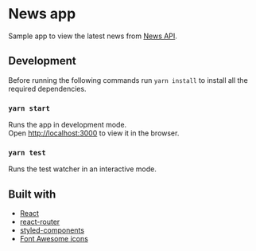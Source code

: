 # News app

Sample app to view the latest news from [News API](https://newsapi.org/).

## Development

Before running the following commands run `yarn install` to install all the required dependencies.

### `yarn start`

Runs the app in development mode.<br>
Open [http://localhost:3000](http://localhost:3000) to view it in the browser.

### `yarn test`

Runs the test watcher in an interactive mode.

## Built with

- [React](https://reactjs.org/)
- [react-router](https://reacttraining.com/react-router/web/guides/quick-start)
- [styled-components](https://www.styled-components.com/)
- [Font Awesome icons](https://fontawesome.com/icons)
